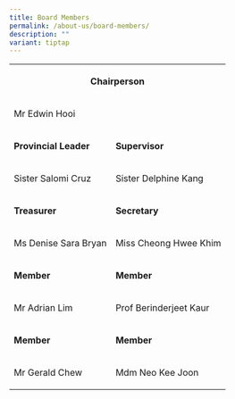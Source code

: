 ```yaml
---
title: Board Members
permalink: /about-us/board-members/
description: ""
variant: tiptap
---
```

<table><tbody><tr><th rowspan="1" colspan="2"><p>Chairperson</p></th></tr><tr><td rowspan="1" colspan="2"><p>Mr Edwin Hooi</p></td></tr><tr><td rowspan="1" colspan="1"><p><strong>Provincial Leader</strong></p></td><td rowspan="1" colspan="1"><p><strong>Supervisor</strong></p></td></tr><tr><td rowspan="1" colspan="1"><p>Sister Salomi Cruz</p></td><td rowspan="1" colspan="1"><p>Sister Delphine Kang</p></td></tr><tr><td rowspan="1" colspan="1"><p><strong>Treasurer</strong></p></td><td rowspan="1" colspan="1"><p><strong>Secretary</strong></p></td></tr><tr><td rowspan="1" colspan="1"><p>Ms Denise Sara Bryan</p></td><td rowspan="1" colspan="1"><p>Miss Cheong Hwee Khim</p></td></tr><tr><td rowspan="1" colspan="1"><p><strong>Member</strong></p></td><td rowspan="1" colspan="1"><p><strong>Member</strong></p></td></tr><tr><td rowspan="1" colspan="1"><p>Mr Adrian Lim</p></td><td rowspan="1" colspan="1"><p>Prof Berinderjeet Kaur</p></td></tr><tr><td rowspan="1" colspan="1"><p><strong>Member</strong></p></td><td rowspan="1" colspan="1"><p><strong>Member</strong></p></td></tr><tr><td rowspan="1" colspan="1"><p>Mr Gerald Chew</p></td><td rowspan="1" colspan="1"><p>Mdm Neo Kee Joon</p></td></tr></tbody></table><p></p>